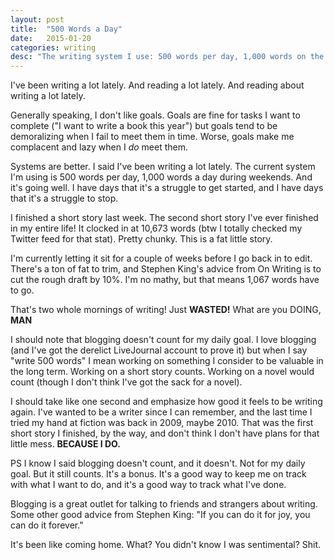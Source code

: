 ```yaml
---
layout: post
title:  "500 Words a Day"
date:   2015-01-20
categories: writing
desc: "The writing system I use: 500 words per day, 1,000 words on the weekends. Here's how it's working out so far."
---
```


I've been writing a lot lately. And reading a lot lately. And reading about writing a lot lately.

Generally speaking, I don't like goals. Goals are fine for tasks I want to complete ("I want to write a book this year") but goals tend to be demoralizing when I fail to meet them in time. Worse, goals make me complacent and lazy when I *do* meet them.

Systems are better. I said I've been writing a lot lately. The current system I'm using is 500 words per day, 1,000 words a day during weekends. And it's going well. I have days that it's a struggle to get started, and I have days that it's a struggle to stop.

I finished a short story last week. The second short story I've ever finished in my entire life! It clocked in at 10,673 words (btw I totally checked my Twitter feed for that stat). Pretty chunky. This is a fat little story.

I'm currently letting it sit for a couple of weeks before I go back in to edit. There's a ton of fat to trim, and Stephen King's advice from On Writing is to cut the rough draft by 10%. I'm no mathy, but that means 1,067 words have to go.

That's two whole mornings of writing! Just **WASTED!** What are you DOING, **MAN**

I should note that blogging doesn't count for my daily goal. I love blogging (and I've got the derelict LiveJournal account to prove it) but when I say "write 500 words" I mean working on something I consider to be valuable in the long term. Working on a short story counts. Working on a novel would count (though I don't think I've got the sack for a novel).

I should take like one second and emphasize how good it feels to be writing again. I've wanted to be a writer since I can remember, and the last time I tried my hand at fiction was back in 2009, maybe 2010. That was the first short story I finished, by the way, and don't think I don't have plans for that little mess. **BECAUSE I DO.**

PS I know I said blogging doesn't count, and it doesn't. Not for my daily goal. But it still counts. It's a bonus. It's a good way to keep me on track with what I want to do, and it's a good way to track what I've done.

Blogging is a great outlet for talking to friends and strangers about writing. Some other good advice from Stephen King: "If you can do it for joy, you can do it forever."

It's been like coming home. What? You didn't know I was sentimental? Shit.
